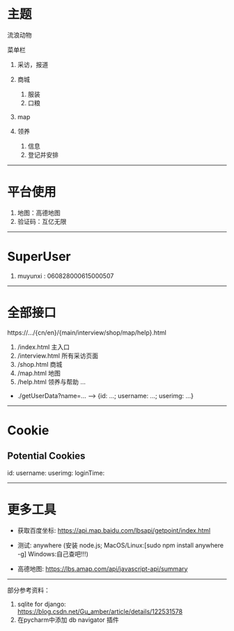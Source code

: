 # 主题
流浪动物

菜单栏
1. 采访，报道
2. 商城
   1. 服装
   2. 口粮

3. map
4. 领养
   1. 信息
   2. 登记并安排

---

# 平台使用
1. 地图：高德地图
2. 验证码：互亿无限

---

# SuperUser
1. muyunxi : 060828000615000507

---

# 全部接口
https://.../{cn/en}/{main/interview/shop/map/help}.html
1. /index.html 主入口
2. /interview.html 所有采访页面
3. /shop.html 商城
4. /map.html 地图
5. /help.html 领养与帮助
...

* ./getUserData?name=... --> {id: ...; username: ...; userimg: ...}

---

# Cookie

## Potential Cookies
id: 
username: 
userimg: 
loginTime: 

---

# 更多工具

* 获取百度坐标: https://api.map.baidu.com/lbsapi/getpoint/index.html

* 测试: anywhere (安装 node.js; MacOS/Linux:[sudo npm install anywhere -g] Windows:自己查吧!!!)

* 高德地图: https://lbs.amap.com/api/javascript-api/summary

---

部分参考资料：
1. sqlite for django: https://blog.csdn.net/Gu_amber/article/details/122531578
2. 在pycharm中添加 db navigator 插件
